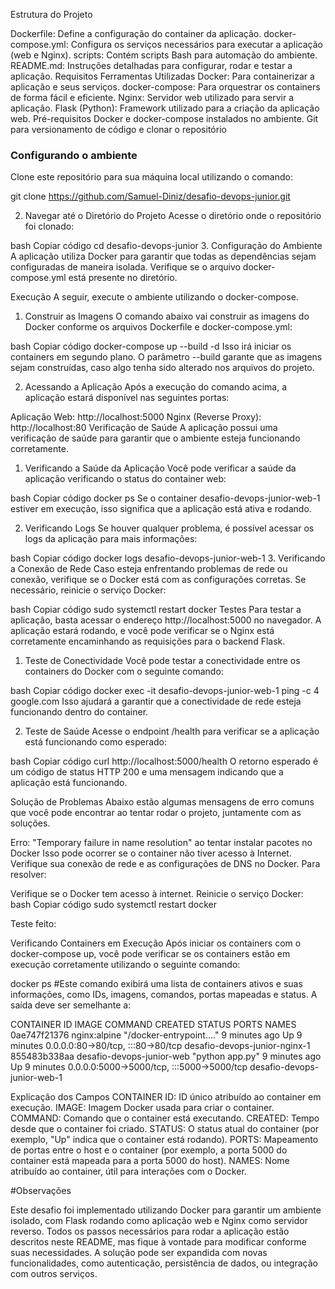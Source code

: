 Estrutura do Projeto

Dockerfile: Define a configuração do container da aplicação.
docker-compose.yml: Configura os serviços necessários para executar a aplicação (web e Nginx).
scripts: Contém scripts Bash para automação do ambiente.
README.md: Instruções detalhadas para configurar, rodar e testar a aplicação.
Requisitos
Ferramentas Utilizadas
Docker: Para containerizar a aplicação e seus serviços.
docker-compose: Para orquestrar os containers de forma fácil e eficiente.
Nginx: Servidor web utilizado para servir a aplicação.
Flask (Python): Framework utilizado para a criação da aplicação web.
Pré-requisitos
Docker e docker-compose instalados no ambiente.
Git para versionamento de código e clonar o repositório

### Configurando o ambiente

Clone este repositório para sua máquina local utilizando o comando:

git clone https://github.com/Samuel-Diniz/desafio-devops-junior.git

2. Navegar até o Diretório do Projeto
Acesse o diretório onde o repositório foi clonado:

bash
Copiar código
cd desafio-devops-junior
3. Configuração do Ambiente
A aplicação utiliza Docker para garantir que todas as dependências sejam configuradas de maneira isolada. Verifique se o arquivo docker-compose.yml está presente no diretório.

Execução
A seguir, execute o ambiente utilizando o docker-compose.

1. Construir as Imagens
O comando abaixo vai construir as imagens do Docker conforme os arquivos Dockerfile e docker-compose.yml:

bash
Copiar código
docker-compose up --build -d
Isso irá iniciar os containers em segundo plano. O parâmetro --build garante que as imagens sejam construídas, caso algo tenha sido alterado nos arquivos do projeto.

2. Acessando a Aplicação
Após a execução do comando acima, a aplicação estará disponível nas seguintes portas:

Aplicação Web: http://localhost:5000
Nginx (Reverse Proxy): http://localhost:80
Verificação de Saúde
A aplicação possui uma verificação de saúde para garantir que o ambiente esteja funcionando corretamente.

1. Verificando a Saúde da Aplicação
Você pode verificar a saúde da aplicação verificando o status do container web:

bash
Copiar código
docker ps
Se o container desafio-devops-junior-web-1 estiver em execução, isso significa que a aplicação está ativa e rodando.

2. Verificando Logs
Se houver qualquer problema, é possível acessar os logs da aplicação para mais informações:

bash
Copiar código
docker logs desafio-devops-junior-web-1
3. Verificando a Conexão de Rede
Caso esteja enfrentando problemas de rede ou conexão, verifique se o Docker está com as configurações corretas. Se necessário, reinicie o serviço Docker:

bash
Copiar código
sudo systemctl restart docker
Testes
Para testar a aplicação, basta acessar o endereço http://localhost:5000 no navegador. A aplicação estará rodando, e você pode verificar se o Nginx está corretamente encaminhando as requisições para o backend Flask.

1. Teste de Conectividade
Você pode testar a conectividade entre os containers do Docker com o seguinte comando:

bash
Copiar código
docker exec -it desafio-devops-junior-web-1 ping -c 4 google.com
Isso ajudará a garantir que a conectividade de rede esteja funcionando dentro do container.

2. Teste de Saúde
Acesse o endpoint /health para verificar se a aplicação está funcionando como esperado:

bash
Copiar código
curl http://localhost:5000/health
O retorno esperado é um código de status HTTP 200 e uma mensagem indicando que a aplicação está funcionando.

Solução de Problemas
Abaixo estão algumas mensagens de erro comuns que você pode encontrar ao tentar rodar o projeto, juntamente com as soluções.

Erro: "Temporary failure in name resolution" ao tentar instalar pacotes no Docker
Isso pode ocorrer se o container não tiver acesso à Internet. Verifique sua conexão de rede e as configurações de DNS no Docker. Para resolver:

Verifique se o Docker tem acesso à internet.
Reinicie o serviço Docker:
bash
Copiar código
sudo systemctl restart docker

Teste feito:

Verificando Containers em Execução
Após iniciar os containers com o docker-compose up, você pode verificar se os containers estão em execução corretamente utilizando o seguinte comando:

docker ps #Este comando exibirá uma lista de containers ativos e suas informações, como IDs, imagens, comandos, portas mapeadas e status. A saída deve ser semelhante a:

CONTAINER ID   IMAGE                       COMMAND                  CREATED              STATUS              PORTS                                       NAMES
0ae747f21376   nginx:alpine                "/docker-entrypoint.…"   9 minutes ago        Up 9 minutes        0.0.0.0:80->80/tcp, :::80->80/tcp           desafio-devops-junior-nginx-1
855483b338aa   desafio-devops-junior-web   "python app.py"          9 minutes ago        Up 9 minutes        0.0.0.0:5000->5000/tcp, :::5000->5000/tcp   desafio-devops-junior-web-1

Explicação dos Campos
CONTAINER ID: ID único atribuído ao container em execução.
IMAGE: Imagem Docker usada para criar o container.
COMMAND: Comando que o container está executando.
CREATED: Tempo desde que o container foi criado.
STATUS: O status atual do container (por exemplo, "Up" indica que o container está rodando).
PORTS: Mapeamento de portas entre o host e o container (por exemplo, a porta 5000 do container está mapeada para a porta 5000 do host).
NAMES: Nome atribuído ao container, útil para interações com o Docker.


#Observações


Este desafio foi implementado utilizando Docker para garantir um ambiente isolado, com Flask rodando como aplicação web e Nginx como servidor reverso.
Todos os passos necessários para rodar a aplicação estão descritos neste README, mas fique à vontade para modificar conforme suas necessidades.
A solução pode ser expandida com novas funcionalidades, como autenticação, persistência de dados, ou integração com outros serviços.
